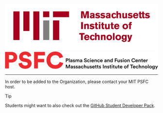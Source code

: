 ![MIT](/images/mit.jpg)
![PSFC](/images/psfc.png)

---

In order to be added to the Organization, please contact your MIT PSFC host.

> [!TIP]
> Students might want to also check out the [GitHub Student Developer Pack](https://education.github.com/pack).
